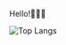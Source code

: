 Hello!👋👋👋

![Top Langs](https://github-readme-stats.vercel.app/api/top-langs/?username=albertcsipak&langs_count=8&layout=compact&theme=dark&show_icons=true&hide=jupyter%20notebook&hide_border=true)
